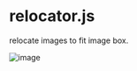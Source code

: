relocator.js
============

relocate images to fit image box.

![image](https://cloud.githubusercontent.com/assets/1472352/5230728/d90ef064-7765-11e4-88d2-e013afc7920c.png)
